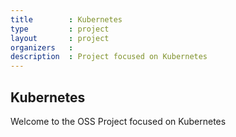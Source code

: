 ```yaml
---
title        : Kubernetes
type         : project
layout       : project
organizers   :
description  : Project focused on Kubernetes
---
```


## Kubernetes

Welcome to the OSS Project focused on Kubernetes